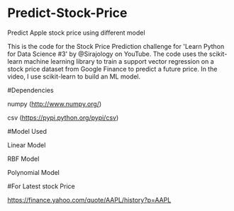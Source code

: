 # Predict-Stock-Price
Predict Apple stock price using different model

This is the code for the Stock Price Prediction challenge for 'Learn Python for Data Science #3' by @Sirajology on YouTube. The code uses the scikit-learn machine learning library to train a support vector regression on a stock price dataset from Google Finance to predict a future price. In the video, I use scikit-learn to build an ML model.

#Dependencies

numpy (http://www.numpy.org/)

csv (https://pypi.python.org/pypi/csv)

#Model Used

Linear Model

RBF Model

Polynomial Model

#For Latest stock Price 

https://finance.yahoo.com/quote/AAPL/history?p=AAPL
